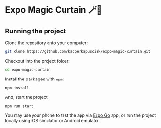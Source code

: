 # Expo Magic Curtain 🪄💫

## Running the project

Clone the repository onto your computer:

```sh
git clone https://github.com/kacperkapusciak/expo-magic-curtain.git
```

Checkout into the project folder:

```sh
cd expo-magic-curtain
```

Install the packages with `npm`:

```sh
npm install
```

And, start the project:

```sh
npm run start
```

You may use your phone to test the app via [Expo Go](https://docs.expo.dev/get-started/expo-go/) app, or run the project locally using iOS simulator or Android emulator.
